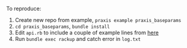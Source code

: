 To reproduce: 

1. Create new repo from example, `praxis example praxis_baseparams`
2. `cd praxis_baseparams`, `bundle install` 
3. Edit `api.rb` to include a couple of example lines from [here](http://praxis-framework.io/reference/api-definition/)
4. Run `bundle exec rackup` and catch error in `log.txt`